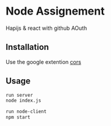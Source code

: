 # Node Assignement

Hapijs & react with github AOuth

## Installation

Use the google extention [cors](https://chrome.google.com/webstore/detail/cross-domain-cors/mjhpgnbimicffchbodmgfnemoghjakai/)

## Usage

```bash
run server
node index.js
```

```bash
run node-client
npm start
```
